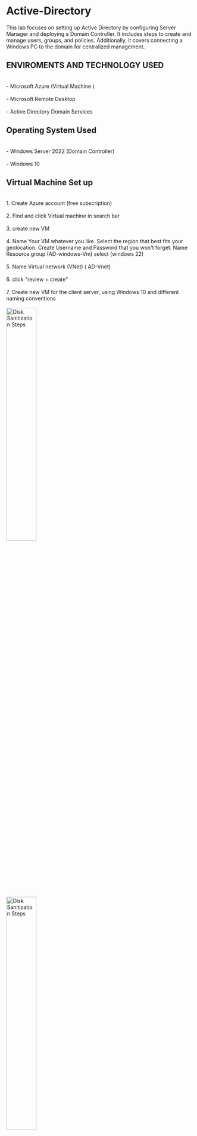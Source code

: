 # Active-Directory
This lab focuses on setting up Active Directory by configuring Server Manager and deploying a Domain Controller. It includes steps to create and manage users, groups, and policies. Additionally, it covers connecting a Windows PC to the domain for centralized management.

<h2>ENVIROMENTS AND TECHNOLOGY USED</h2>
<br>- Microsoft Azure (Virtual Machine )</br><br>- Microsoft Remote Desktop </br><br>- Active Directory Domain Services </br>
<h2>Operating System Used</h2>
<br>- Windows Server 2022 (Domain Controller)</br><br>- Windows 10 </br>

<h2>Virtual Machine Set up</h2>
<br>1. Create Azure account (free subscription) </br>
<br>2. Find and click Virtual machine in search bar </br>
<br>3. create new VM </br> 
<br>4. Name Your VM whatever you like. Select the region that best fits your geolocation. Create Username and Password that you won't forget. Name Resource group (AD-windows-Vm)  select (windows 22) </br>
<br>5. Name Virtual network (VNet) ( AD-Vnet) </br>
<br>6. click "review + create" </br> 
<br>7. Create new VM for the client server, using Windows 10 and different naming conventions</br>
<br><img src="https://imgur.com/vpOPVca.png" height="40%" width="40%" alt="Disk Sanitization Steps"/>
</br>
<br><img src="https://imgur.com/VE0HgIU.png height="40%" width="40%" alt="Disk Sanitization Steps"/>
</br>
<h2>Microsoft Remote Desktop</h2>
<br>Depending on what operating system you are using, Downloading Micrososft Remote Desktop app is for Mac users to be able to remote into windows Virtual machine</br>
<br>1. Go to the app store and search for " Microsoft Remote Desktop</br>
<br>2. Add the Windows VM public IP address </br>
<br><img src="https://imgur.com/xqrdWZ2.png"  height="40%" width="40%" alt="Disk Sanitization Steps"/>
</br>

<h2>Configuring Server Manager</h2>
<br>Server Manager is going to open by default, as you log in</br>
<br>1. Click on "tool", then select "Add roles and Features</br>
<br>2. Installation type select "Role-based or feature-based installation. then next</br>
<br>3. Server Roles , select " AD Services, Remote Access, DNS server" , then next</br>
<br>4. Features ,ensure "group Policy management" is selected. then next</br>
<br>5. Keep clicking Next till you are able to just press install</br>
<br>6. Once everything is installed we should click on "Promote this server to a domain controller"</br>
<br>7. then click "Add a new forest", my domain name is "Youngsb24.local" . its imparitive to add ".com" or ".local" at the end</b>
<br>. After you install after passing the prerequisites. You will forced to reboot the server so it can install Active directory tool. Then re log in.</br>
<br><img src="https://imgur.com/BDKWKz9.png"  height="70%" width="70%" alt="Disk Sanitization Steps"/>
</br>
<br><img src="https://imgur.com/SAdAVOG.png"  height="70%" width="70%" alt="Disk Sanitization Steps"/>
</br>
<br><img src="https://imgur.com/1UKoBYX.png"  height="70%" width="70%" alt="Disk Sanitization Steps"/>
</br>
<br><img src="https://imgur.com/dgg45bw.png"  height="70%" width="70%" alt="Disk Sanitization Steps"/>
</br>
<br><img src="https://imgur.com/hixRtzA.png"  height="70%" width="70%" alt="Disk Sanitization Steps"/>
</br>
<br>Verify if the Active Directory tool has been installed properly. Click the dropped down for "Windows Administrative Tools" to confirm</br>
<br><img src="https://imgur.com/JOPPLkF.png"  height="20%" width="30%" alt="Disk Sanitization Steps"/>
</br>
<br>Select "Active Directory Users and Computers" </br>
<br><img src="https://imgur.com/D80IktI.png"  height="60%" width="60%" alt="Disk Sanitization Steps"/>
</br>


<h2>Connecting PC to a Domain</h2>
Connecting a PC to an Active Directory (AD) domain allows centralized management, security, and authentication. It enables administrators to enforce policies, manage user access, and streamline IT operations. This setup enhances security and simplifies user and device management within an organization.

<h3>Steps for Domain Controller Server</h3>
<br>1. Search for the cmd (command line) --> run "ipconfig /all" to gather the IP4 information and defualt gateway information</br>
<br>2. Search for the Control Plane --> click "View Network Status and Task" --> click "change dapter" --> right click "ethernet" go to "properties" (insert your info from the cmd line)</br>
<br>Configure the server to have a static IP address, reason is becuase we aren't using router or switch for the DHCP. Also allows our client Server to easily connect to the Domain controller.</br>
<br><img src="https://imgur.com/XdkRf3F.png"  height="60%" width="60%" alt="Disk Sanitization Steps"/>
</br>
<img src="https://imgur.com/7kuTx41.png"  height="60%" width="60%" alt="Disk Sanitization Steps"/>
<br></br>
<h3>Steps for Client Server</h3>
<br>1. Search for "Add or remove programs"</br>
<br>2. select "Optional features" </br>
<br>3. Select "Add features" </br>
<br>4. Select " RSAT AD certificate services tools" "RSAT DHCP server tools" "RSAT AD DS lightweight directory" "RSAT DNS server tools" "RSAT group management tools" "RSAT Remote Desktop" "RSAT server manager" </br>
<br>5. install </br>
<br><img src="https://imgur.com/jt53wKp.png"  height="60%" width="60%" alt="Disk Sanitization Steps"/>
</br>
<br><img src="https://imgur.com/Pu2xl2n.png"  height="60%" width="60%" alt="Disk Sanitization Steps"/>
</br>
<br><img src="https://imgur.com/jkOeMRu.png"  height="60%" width="60%" alt="Disk Sanitization Steps"/>
</br>
<br><img src="https://imgur.com/4ojrQ9X.png"  height="60%" width="60%" alt="Disk Sanitization Steps"/>
</br>
<h3>Steps</h3>
<br>Lastly configure Client server IP address to be static, and conncecting the client PC to the domain controller</br>
<br>1. Search for the cmd (command line) --> run "ipconfig /all" to gather the IP4 information and defualt gateway information</br>
<br>2. Search for the Control Plane --> click "View Network Status and Task" --> click "change dapter" --> right click "ethernet" go to "properties" (insert your info from the cmd line)</br>
<br>3. Add the DC (domain controller) IP address in the "preferred DNS Server" with the gateway IP address to follow.</br>
<br><img src=https://imgur.com/CZ3TUrq.png"  height="50%" width="50%" alt="Disk Sanitization Steps"/>
</br>
<br><img src="https://imgur.com/kBIhbyU.png"  height="30%" width="30%" alt="Disk Sanitization Steps"/>
</br>
<br>4. Go to "file explorer" --> right click "This PC" --> click "Properties" --> click "Advance System Settings" --> click "Computer Name" --> click "change" --> click "Member of" add the Domain name you created. follow the rest of the prompt. Lastly go back to Domain Controller and Open " AD users and Computers" check the computer OU (Organizational Unit) to confirm the PC has been successfully connected (last image)</br>
<br><img src="https://imgur.com/twiCLX7.png"  height="50%" width="50%" alt="Disk Sanitization Steps"/>
</br>
<br><img src="https://imgur.com/K5Nc8iB.png"  height="50%" width="50%" alt="Disk Sanitization Steps"/>
</br>
<br><img src="https://imgur.com/5PZMkgB.png"  height="50%" width="50%" alt="Disk Sanitization Steps"/>
</br>




